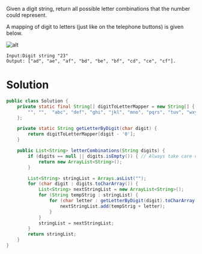 Given a digit string, return all possible letter combinations that the number could represent.

A mapping of digit to letters (just like on the telephone buttons) is given below.
  
![alt](https://upload.wikimedia.org/wikipedia/commons/thumb/7/73/Telephone-keypad2.svg/200px-Telephone-keypad2.svg.png)
       
```
Input:Digit string "23"
Output: ["ad", "ae", "af", "bd", "be", "bf", "cd", "ce", "cf"].
```

# Solution

```java
public class Solution {
    private static final String[] digitToLetterMapper = new String[] {
        "", "",  "abc", "def", "ghi", "jkl", "mno", "pqrs", "tuv", "wxyz"
    };

    private static String getLetterByDigit(char digit) {
        return digitToLetterMapper[digit - '0'];
    }

    public List<String> letterCombinations(String digits) {
        if (digits == null || digits.isEmpty()) { // Always take care of null/empty.
            return new ArrayList<String>();
        }

        List<String> stringList = Arrays.asList("");
        for (char digit : digits.toCharArray()) {
            List<String> nextStringList = new ArrayList<String>();
            for (String tempStrig : stringList) {
                for (char letter : getLetterByDigit(digit).toCharArray()) {
                    nextStringList.add(tempStrig + letter);
                }
            }
            stringList = nextStringList;
        }
        return stringList;
    }
}
```
